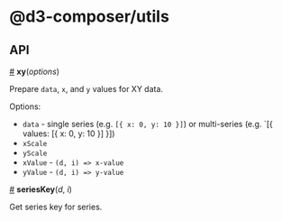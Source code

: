 # @d3-composer/utils

## API

<a href="#xy" name="xy">#</a> <b>xy</b>(<i>options</i>)

Prepare `data`, `x`, and `y` values for XY data.

Options:

- `data` - single series (e.g. `[{ x: 0, y: 10 }]`) or multi-series (e.g. `[{ values: [{ x: 0, y: 10 }] }])
- `xScale`
- `yScale`
- `xValue` - `(d, i) => x-value`
- `yValue` - `(d, i) => y-value`

<a href="#seriesKey" name="seriesKey">#</a> <b>seriesKey</b>(<i>d</i>, <i>i</i>)

Get series key for series.
